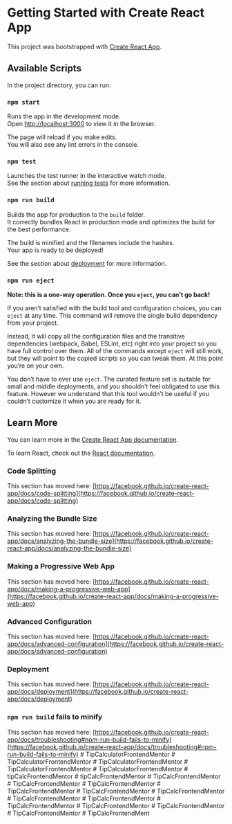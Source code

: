 # Getting Started with Create React App

This project was bootstrapped with [Create React App](https://github.com/facebook/create-react-app).

## Available Scripts

In the project directory, you can run:

### `npm start`

Runs the app in the development mode.\
Open [http://localhost:3000](http://localhost:3000) to view it in the browser.

The page will reload if you make edits.\
You will also see any lint errors in the console.

### `npm test`

Launches the test runner in the interactive watch mode.\
See the section about [running tests](https://facebook.github.io/create-react-app/docs/running-tests) for more information.

### `npm run build`

Builds the app for production to the `build` folder.\
It correctly bundles React in production mode and optimizes the build for the best performance.

The build is minified and the filenames include the hashes.\
Your app is ready to be deployed!

See the section about [deployment](https://facebook.github.io/create-react-app/docs/deployment) for more information.

### `npm run eject`

**Note: this is a one-way operation. Once you `eject`, you can’t go back!**

If you aren’t satisfied with the build tool and configuration choices, you can `eject` at any time. This command will remove the single build dependency from your project.

Instead, it will copy all the configuration files and the transitive dependencies (webpack, Babel, ESLint, etc) right into your project so you have full control over them. All of the commands except `eject` will still work, but they will point to the copied scripts so you can tweak them. At this point you’re on your own.

You don’t have to ever use `eject`. The curated feature set is suitable for small and middle deployments, and you shouldn’t feel obligated to use this feature. However we understand that this tool wouldn’t be useful if you couldn’t customize it when you are ready for it.

## Learn More

You can learn more in the [Create React App documentation](https://facebook.github.io/create-react-app/docs/getting-started).

To learn React, check out the [React documentation](https://reactjs.org/).

### Code Splitting

This section has moved here: [https://facebook.github.io/create-react-app/docs/code-splitting](https://facebook.github.io/create-react-app/docs/code-splitting)

### Analyzing the Bundle Size

This section has moved here: [https://facebook.github.io/create-react-app/docs/analyzing-the-bundle-size](https://facebook.github.io/create-react-app/docs/analyzing-the-bundle-size)

### Making a Progressive Web App

This section has moved here: [https://facebook.github.io/create-react-app/docs/making-a-progressive-web-app](https://facebook.github.io/create-react-app/docs/making-a-progressive-web-app)

### Advanced Configuration

This section has moved here: [https://facebook.github.io/create-react-app/docs/advanced-configuration](https://facebook.github.io/create-react-app/docs/advanced-configuration)

### Deployment

This section has moved here: [https://facebook.github.io/create-react-app/docs/deployment](https://facebook.github.io/create-react-app/docs/deployment)

### `npm run build` fails to minify

This section has moved here: [https://facebook.github.io/create-react-app/docs/troubleshooting#npm-run-build-fails-to-minify](https://facebook.github.io/create-react-app/docs/troubleshooting#npm-run-build-fails-to-minify)
#   T i p C a l c u l a t o r F r o n t e n d M e n t o r  
 #   T i p C a l c u l a t o r F r o n t e n d M e n t o r  
 #   T i p C a l c u l a t o r F r o n t e n d M e n t o r  
 #   T i p C a l c u l a t o r F r o n t e n d M e n t o r  
 #   T i p C a l c u l a t o r F r o n t e n d M e n t o r  
 #   t i p C a l c F r o n t e n d M e n t o r  
 #   t i p C a l c F r o n t e n d M e n t o r  
 #   T i p C a l c F r o n t e n d M e n t o r  
 #   T i p C a l c F r o n t e n d M e n t o r  
 #   T i p C a l c F r o n t e n d M e n t o r  
 #   T i p C a l c F r o n t e n d M e n t o r  
 #   T i p C a l c F r o n t e n d M e n t o r  
 #   T i p C a l c F r o n t e n d M e n t o r  
 #   T i p C a l c F r o n t e n d M e n t o r  
 #   T i p C a l c F r o n t e n d M e n t o r  
 #   T i p C a l c F r o n t e n d M e n t o r  
 #   T i p C a l c F r o n t e n d M e n t o r  
 #   T i p C a l c F r o n t e n d M e n t o r  
 #   T i p C a l c F r o n t e n d M e n t o r  
 #   T i p C a l c F r o n t e n d M e n t  
 